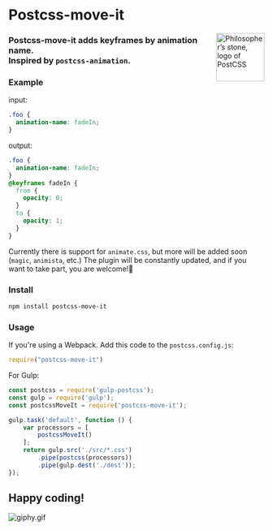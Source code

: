 # Postcss-move-it

<img align="right" width="95" height="95"
     alt="Philosopher’s stone, logo of PostCSS"
     src="http://postcss.github.io/postcss/logo.svg" />

### Postcss-move-it adds keyframes by animation name. <br> Inspired by `postcss-animation`. <br> 

### Example

input:
```css
.foo {
  animation-name: fadeIn;
}
```
output:
```css
.foo {
  animation-name: fadeIn;
}
@keyframes fadeIn {
  from {
    opacity: 0;
  }
  to {
    opacity: 1;
  }
}
```
Currently there is support for `animate.css`, but more will be added soon (`magic`, `animista`, etc.) The plugin will be constantly updated, and if you want to take part, you are welcome!:wave:

### Install

```bash
npm install postcss-move-it
```

### Usage

If you're using a Webpack. Add this code to the `postcss.config.js`:
```js
require("postcss-move-it")
```

For Gulp:
```js
const postcss = require('gulp-postcss');
const gulp = require('gulp');
const postcssMoveIt = require('postcss-move-it');

gulp.task('default', function () {
    var processors = [
        postcssMoveIt()
    ];
    return gulp.src('./src/*.css')
        .pipe(postcss(processors))
        .pipe(gulp.dest('./dest'));
});
```

## Happy coding!

![giphy.gif](https://media.giphy.com/media/XbgzkpzueQjzepnhLy/giphy.gif)
